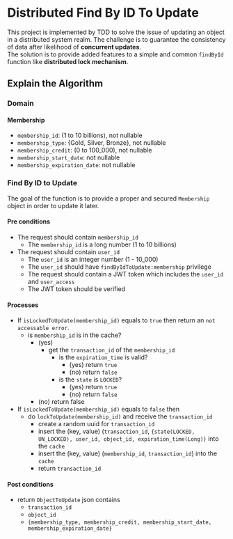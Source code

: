 # Distributed Find By ID To Update
This project is implemented by TDD to solve the issue of updating an object in a distributed system realm. 
The challenge is to guarantee the consistency of data after likelihood of **concurrent updates**.  
The solution is to provide added features to a simple and common ``findById`` function like **distributed lock mechanism**.

## Explain the Algorithm
### Domain
#### Membership
- ``membership_id``: (1 to 10 billions), not nullable
- ``membership_type``: {Gold, Silver, Bronze}, not nullable
- ``membership_credit``: (0 to 100_000), not nullable
- ``membership_start_date``: not nullable
- ``membership_expiration_date``: not nullable
### Find By ID to Update
The goal of the function is to provide a proper and secured ``Membership`` object in order to update it later.
#### Pre conditions
- The request should contain ``membership_id``
  - The ``membership_id`` is a long number (1 to 10 billions)
- The request should contain ``user_id``
  - The ``user_id`` is an integer number (1 - 10_000) 
  - The ``user_id`` should have ``findByIdToUpdate:membership`` privilege
  - The request should contain a JWT token which includes the ``user_id`` and ``user_access``
  - The JWT token should be verified
#### Processes
- If ``isLockedToUpdate(membership_id)`` equals to ``true`` then return an ``not accessable error``.
  - is ``membership_id`` is in the cache?
    - (yes)
      - get the ``transaction_id`` of the ``membership_id``
        - is the ``expiration_time`` is valid?
          - (yes) return ``true``
          - (no) return ``false``
        - is the ``state`` is ``LOCKED``?
          - (yes) return ``true``
          - (no) return ``false``
    - (no) return false
- If ``isLockedToUpdate(membership_id)`` equals to ``false`` then 
  - do ``lockToUpdate(membership_id)`` and receive the ``transaction_id``
    - create a random uuid for ``transaction_id``
    - insert the (key, value) (``transaction_id``, ``{state(LOCKED, UN_LOCKED), user_id, object_id, expiration_time(Long)}`` into the ``cache``
    - insert the (key, value) (``membership_id``, ``transaction_id``) into the ``cache``
    - return ``transaction_id``
#### Post conditions
- return ``ObjectToUpdate`` json contains
  - ``transaction_id``
  - ``object_id``
  - ``{membership_type, membership_credit, membership_start_date, membership_expiration_date}``